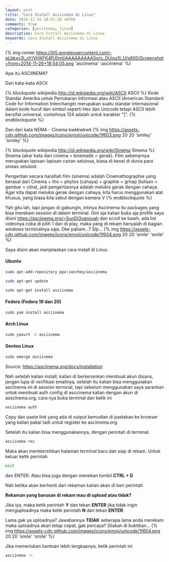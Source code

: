 ```yaml
---
layout: post
title: "Cara Install Asciinema di Linux"
date: 2014-11-26 18:52:38 +0700
comments: true
categories: [asciinema, linux]
description: Cara Install Asciinema di Linux
keywords: Cara Install Asciinema di Linux
---
```

{% img center https://lh5.googleusercontent.com/-pLbkxy3l_oY/VHXFK4PJ0mI/AAAAAAAAASo/o_DUioz5j_U/s800/Screenshot+from+2014-11-26+18:54:05.png  'asciinema' 'asciinema' %}

Apa itu ASCIINEMA?

Dari kata-kata ASCII
<!--more-->
{% blockquote wikipedia http://id.wikipedia.org/wiki/ASCII ASCII %}
Kode Standar Amerika untuk Pertukaran Informasi atau ASCII (American Standard Code for Information Interchange) merupakan suatu standar internasional dalam kode huruf dan simbol seperti Hex dan Unicode tetapi ASCII lebih bersifat universal, contohnya 124 adalah untuk karakter "|".
{% endblockquote %}

Dan dari kata NEMA - Cinema kwkkwkwk {% img https://assets-cdn.github.com/images/icons/emoji/unicode/1f603.png 20 20 'smiley' 'smiley' %}

{% blockquote wikipedia http://id.wikipedia.org/wiki/Sinema Sinema %}
Sinema (akar kata dari cinema = kinematik = gerak). Film sebenarnya merupakan lapisan-lapisan cairan selulosa, biasa di kenal di dunia para sineas seluloid.

Pengertian secara harafiah film (sinema) adalah Cinemathographie yang berasal dari Cinema + tho = phytos (cahaya) + graphie = grhap (tulisan = gambar = citra), jadi pengertiannya adalah melukis gerak dengan cahaya. Agar kita dapat melukis gerak dengan cahaya, kita harus menggunakan alat khusus, yang biasa kita sebut dengan kamera V
{% endblockquote %}

Yah gitu lah, tapi jangan di gabungin, intinya Asciinema itu packages yang bisa merekam session di dalam terminal. Gini aja kalian buka aja profile saya disini https://asciinema.org/~SunDi3yansyah dan scroll ke bawh, ada list videonya coba di pilih 1 dan di play, maka yang di rekam hanyalah di bagian windows terminalnya saja. Oke paham...? Sip... {% img https://assets-cdn.github.com/images/icons/emoji/unicode/1f604.png 20 20 'smile' 'smile' %}

Saya disini akan menjelaskan cara install di Linux.

#### Ubuntu

```sh
sudo apt-add-repository ppa:zanchey/asciinema
```
```sh
sudo apt-get update
```
```sh
sudo apt-get install asciinema
```
#### Fedora (Fedora 19 dan 20)
```sh
sudo yum install asciinema
```
#### Arch Linux
```sh
sudo yaourt -S asciinema
```
#### Gentoo Linux
```sh
sudo emerge asciinema
```

Source: https://asciinema.org/docs/installation

Nah setelah kalian install, kalian di berkenankan membuat akun disana, jangan lupa di verifikasi emailnya, setelah itu kalian bisa menggunakan asciinema ini di session terminal, tapi sebelum menggunakan saya sarankan untuk membuat auth config di asccinema kalian dengan akun di asscinema.org, cara nya buka terminal dan ketik ini
```sh
asciinema auth
```
Copy dan paste link yang ada di output kemudian di pastekan ke browser yang kalian pakai tadi untuk register ke asciinema.org.

Setelah itu kalian bisa menggunakannya, dengan perintah di terminal.
```sh
asciinema rec
```
Maka akan membersihkan halaman terminal baru dan siap di rekam. Untuk keluar ketik perintah
```sh
exit
```
dan ENTER.
Atau bisa juga dengan menekan tombil **CTRL + D**

Nah ketika akan berhenti dari rekaman kalian akan di beri perintah

**Rekaman yang barusan di rekam mau di upload atau tidak?**

Jika iya, maka ketik perintah **Y** dan tekan **ENTER** jika tidak ingin menguploadnya maka ketik perintah **N** dan tekan **ENTER**.

Lama gak ya uploadnya?
Jawabannya **TIDAK** seberapa lama anda merekam maka uploadnya akan tetap cepat, gak percaya? Silakan di buktikan... {% img https://assets-cdn.github.com/images/icons/emoji/unicode/1f604.png 20 20 'smile' 'smile' %}

Jika memerlukan bantuan lebih lengkapnya, ketik perintah ini
```sh
asciinema -h
```
